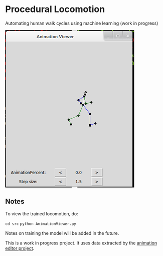 Procedural Locomotion
=====================

Automating human walk cycles using machine learning (work in progress)

![example](img/anim-viewer.png)

Notes
-----

To view the trained locomotion, do:

`cd src`
`python AnimationViewer.py`

Notes on training the model will be added in the future.

This is a work in progress project. It uses data extracted by the [animation editor project](https://github.com/hmoraldo/AnimationEditor).

